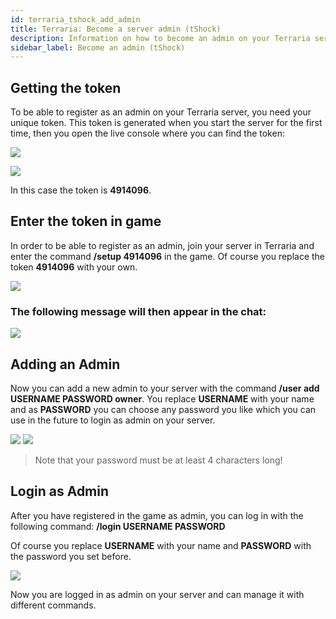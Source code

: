 ```yaml
---
id: terraria_tshock_add_admin
title: Terraria: Become a server admin (tShock)
description: Information on how to become an admin on your Terraria server with tShock from ZAP-Hosting - ZAP-Hosting.com documentation
sidebar_label: Become an admin (tShock)
---
```



## Getting the token

To be able to register as an admin on your Terraria server, you need your unique token.
This token is generated when you start the server for the first time, then you open the live console where you can find the token:

![](https://screensaver01.zap-hosting.com/index.php/s/QdADCfXceB85KxB/preview)

![](https://screensaver01.zap-hosting.com/index.php/s/CRTMBC9yP2LpP3m/preview)

In this case the token is **4914096**.

## Enter the token in game

In order to be able to register as an admin, join your server in Terraria and enter the command **/setup 4914096** in the game.
Of course you replace the token **4914096** with your own.

![](https://screensaver01.zap-hosting.com/index.php/s/krBPgfmLHjiHEdb/preview)

### The following message will then appear in the chat:

![](https://screensaver01.zap-hosting.com/index.php/s/stepq2a7TPsmkxp/preview)


## Adding an Admin

Now you can add a new admin to your server with the command **/user add USERNAME PASSWORD owner**. 
You replace **USERNAME** with your name and as **PASSWORD** you can choose any password you like
which you can use in the future to login as admin on your server. 

![](https://screensaver01.zap-hosting.com/index.php/s/cnJFzX3JL2jbLDz/preview)
![](https://screensaver01.zap-hosting.com/index.php/s/s46M223fRAixDzz/preview)

> Note that your password must be at least 4 characters long!

## Login as Admin

After you have registered in the game as admin, you can log in with the following command:
**/login USERNAME PASSWORD**

Of course you replace **USERNAME** with your name and **PASSWORD** with the password you set before.

![](https://screensaver01.zap-hosting.com/index.php/s/kgSQGrYHYLTZcep/preview)

Now you are logged in as admin on your server and can manage it with different commands.
